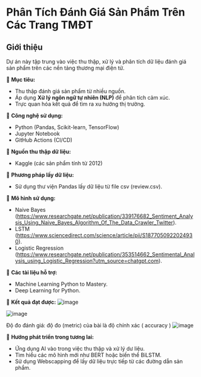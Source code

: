 #  Phân Tích Đánh Giá Sản Phẩm Trên Các Trang TMĐT  

##  Giới thiệu  
Dự án này tập trung vào việc thu thập, xử lý và phân tích dữ liệu đánh giá sản phẩm trên các nền tảng thương mại điện tử.  


🔹 **Mục tiêu:**  
- Thu thập đánh giá sản phẩm từ nhiều nguồn.  
- Áp dụng **Xử lý ngôn ngữ tự nhiên (NLP)** để phân tích cảm xúc.  
- Trực quan hóa kết quả để tìm ra xu hướng thị trường.  


🔹 **Công nghệ sử dụng:**  
- Python  (Pandas, Scikit-learn, TensorFlow)  
- Jupyter Notebook   
- GitHub Actions  (CI/CD)


🔹 **Nguồn thu thập dữ liệu:**
- Kaggle (các sản phẩm tính từ 2012)


🔹 **Phương pháp lấy dữ liệu:**
- Sử dụng thư viện Pandas lấy dữ liệu từ file csv (review.csv).


🔹 **Mô hình sử dụng:**
- Naive Bayes (https://www.researchgate.net/publication/339176682_Sentiment_Analysis_Using_Naive_Bayes_Algorithm_Of_The_Data_Crawler_Twitter).
- LSTM (https://www.sciencedirect.com/science/article/pii/S1877050922024930).
- Logistic Regression (https://www.researchgate.net/publication/353514662_Sentimental_Analysis_using_Logistic_Regression?utm_source=chatgpt.com).


🔹 **Các tài liệu hỗ trợ:**
- Machine Learning Python to Mastery.
- Deep Learning for Python.

🔹 **Kết quả đạt được:**
![image](https://github.com/user-attachments/assets/8c7ca68f-42a4-42fe-9a1d-b58d4ebbb3fb)

![image](https://github.com/user-attachments/assets/903d1070-7155-42ac-a582-1a3772bdeed7)

Độ đo đánh giá: độ đo (metric) của bài là độ chính xác ( accuracy )
![image](https://github.com/user-attachments/assets/7b1593b6-0305-4465-b3f1-57d79bec53da)


🔹 **Hướng phát triển trong tương lai:**
- Ứng dụng AI vào trong việc thu thập và xử lý dư liệu.
- Tìm hiểu các mô hình mới như BERT hoặc biến thể BiLSTM.
- Sử dụng Webscapping để lấy dữ liệu trực tiếp từ các đường dẫn sản phẩm.



